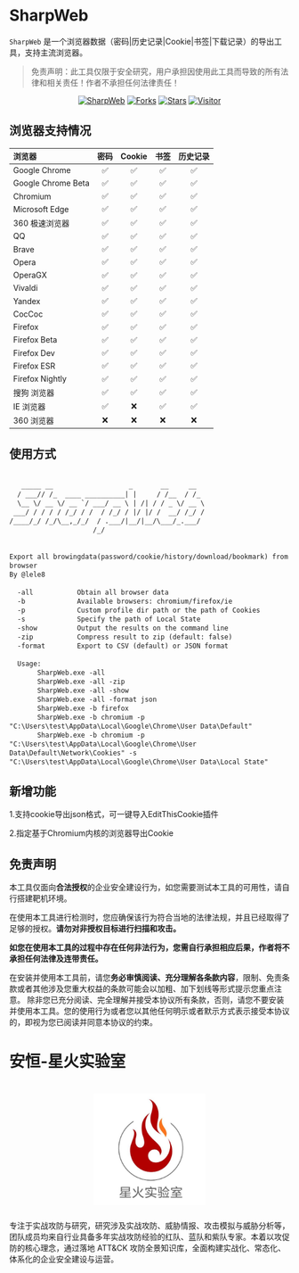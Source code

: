 # SharpWeb

`SharpWeb` 是一个浏览器数据（密码|历史记录|Cookie|书签|下载记录）的导出工具，支持主流浏览器。


> 免责声明：此工具仅限于安全研究，用户承担因使用此工具而导致的所有法律和相关责任！作者不承担任何法律责任！

<p align="center">
    <a href="https://github.com/StarfireLab/SharpWeb"></a>
    <a href="https://github.com/StarfireLab/SharpWeb"><img alt="SharpWeb" src="https://img.shields.io/badge/SharpWeb-green"></a>
    <a href="https://github.com/StarfireLab/SharpWeb"><img alt="Forks" src="https://img.shields.io/github/forks/StarfireLab/SharpWeb"></a>
  <a href="https://github.com/StarfireLab/SharpWeb"><img alt="Stars" src="https://img.shields.io/github/stars/StarfireLab/SharpWeb.svg?style=social&label=Stars"></a>
     <a href="https://github.com/lele8"><img alt="Visitor" src="https://visitor-badge.laobi.icu/badge?page_id=StarfireLab.SharpWeb"></a>

## 浏览器支持情况

| 浏览器                | 密码  | Cookie | 书签  | 历史记录 |
|:-------------------|:---:|:------:|:---:|:----:|
| Google Chrome      |  ✅  |   ✅    |  ✅  |  ✅   |
| Google Chrome Beta |  ✅  |   ✅    |  ✅  |  ✅   |
| Chromium           |  ✅  |   ✅    |  ✅  |  ✅   |
| Microsoft Edge     |  ✅  |   ✅    |  ✅  |  ✅   |
| 360 极速浏览器          |  ✅  |   ✅    |  ✅  |  ✅   |
| QQ                 |  ✅  |   ✅    |  ✅  |  ✅   |
| Brave              |  ✅  |   ✅    |  ✅  |  ✅   |
| Opera              |  ✅  |   ✅    |  ✅  |  ✅   |
| OperaGX            |  ✅  |   ✅    |  ✅  |  ✅   |
| Vivaldi            |  ✅  |   ✅    |  ✅  |  ✅   |
| Yandex             |  ✅  |   ✅    |  ✅  |  ✅   |
| CocCoc             |  ✅  |   ✅    |  ✅  |  ✅   |
| Firefox            |  ✅  |   ✅    |  ✅  |  ✅   |
| Firefox Beta       |  ✅  |   ✅    |  ✅  |  ✅   |
| Firefox Dev        |  ✅  |   ✅    |  ✅  |  ✅   |
| Firefox ESR        |  ✅  |   ✅    |  ✅  |  ✅   |
| Firefox Nightly    |  ✅  |   ✅    |  ✅  |  ✅   |
| 搜狗 浏览器 | ✅ | ✅ | ✅ | ✅ |
| IE 浏览器             |  ✅  |   ❌   |  ✅  |  ✅   |
| 360 浏览器             |  ❌  |   ❌    |  ❌  |  ❌   |

## 使用方式

```

   _____ __                   _       __     __
  / ___// /_  ____ __________| |     / /__  / /_
  \__ \/ __ \/ __ `/ ___/ __ \ | /| / / _ \/ __ \
 ___/ / / / / /_/ / /  / /_/ / |/ |/ /  __/ /_/ /
/____/_/ /_/\__,_/_/  / .___/|__/|__/\___/_.___/
                     /_/


Export all browingdata(password/cookie/history/download/bookmark) from browser
By @lele8

  -all           Obtain all browser data
  -b             Available browsers: chromium/firefox/ie
  -p             Custom profile dir path or the path of Cookies
  -s             Specify the path of Local State
  -show          Output the results on the command line
  -zip           Compress result to zip (default: false)
  -format        Export to CSV (default) or JSON format

  Usage:
       SharpWeb.exe -all
       SharpWeb.exe -all -zip
       SharpWeb.exe -all -show
       SharpWeb.exe -all -format json
       SharpWeb.exe -b firefox
       SharpWeb.exe -b chromium -p "C:\Users\test\AppData\Local\Google\Chrome\User Data\Default"
       SharpWeb.exe -b chromium -p "C:\Users\test\AppData\Local\Google\Chrome\User Data\Default\Network\Cookies" -s "C:\Users\test\AppData\Local\Google\Chrome\User Data\Local State"
```

## 新增功能

1.支持cookie导出json格式，可一键导入EditThisCookie插件

2.指定基于Chromium内核的浏览器导出Cookie

## 免责声明

本工具仅面向**合法授权**的企业安全建设行为，如您需要测试本工具的可用性，请自行搭建靶机环境。

在使用本工具进行检测时，您应确保该行为符合当地的法律法规，并且已经取得了足够的授权。**请勿对非授权目标进行扫描和攻击。**

**如您在使用本工具的过程中存在任何非法行为，您需自行承担相应后果，作者将不承担任何法律及连带责任。**

在安装并使用本工具前，请您**务必审慎阅读、充分理解各条款内容**，限制、免责条款或者其他涉及您重大权益的条款可能会以加粗、加下划线等形式提示您重点注意。 除非您已充分阅读、完全理解并接受本协议所有条款，否则，请您不要安装并使用本工具。您的使用行为或者您以其他任何明示或者默示方式表示接受本协议的，即视为您已阅读并同意本协议的约束。

# 安恒-星火实验室

<h1 align="center">
  <img src="img/starfile.jpeg" alt="starfile" width="200px">
  <br>
</h1>

专注于实战攻防与研究，研究涉及实战攻防、威胁情报、攻击模拟与威胁分析等，团队成员均来自行业具备多年实战攻防经验的红队、蓝队和紫队专家。本着以攻促防的核心理念，通过落地 ATT&CK 攻防全景知识库，全面构建实战化、常态化、体系化的企业安全建设与运营。
